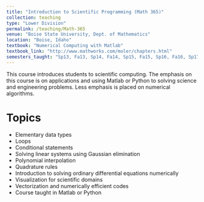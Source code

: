 ```yaml
---
title: "Introduction to Scientific Programming (Math 365)"
collection: teaching
type: "Lower Division"
permalink: /teaching/Math-365
venue: "Boise State University, Dept. of Mathematics"
location: "Boise, Idaho"
textbook: "Numerical Computing with Matlab"
textbook_link: "http://www.mathworks.com/moler/chapters.html"
semesters_taught: "Sp13, Fa13, Sp14, Fa14, Sp15, Fa15, Sp16, Fa16, Sp17, Fa17"
---
```


This course introduces students to scientific computing.  The emphasis on this course is on applications and using Matlab or Python to solving science and engineering problems.  Less emphasis is placed on numerical algorithms. 


Topics 
======

<ul>
    <li>Elementary data types</li>
    <li>Loops</li>
    <li>Conditional statements</li>
    <li>Solving linear systems using Gaussian elimination</li>
    <li>Polynomial interpolation</li>
    <li>Quadrature rules</li>
    <li>Introduction to solving ordinary differential equations numerically</li>
    <li>Visualization for scientific domains</li>
    <li>Vectorization and numerically efficient codes</li>
    <li>Course taught in Matlab or Python</li>
</ul>
